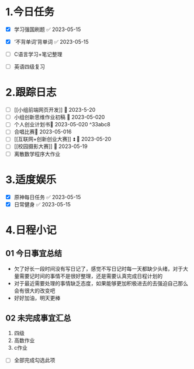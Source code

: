 # 1.今日任务

- [x] 学习强国刷题 ✅ 2023-05-15
- [x] ‘不背单词’背单词 ✅ 2023-05-15
- [ ] C语言学习+笔记整理 
- [ ] 英语四级复习


# 2.跟踪日志

- [ ] [[小组前端网页开发]] 📅 2023-5-20
- [ ] 小组创新思维作业初稿 📅 2023-05-020
- [ ] 个人创业计划书📅 2023-05-020 ^33abc8
- [ ] 合唱比赛📅 2023-05-016
- [ ] [[互联网+创新创业大赛]] ⏫ 📅 2023-05-20
- [ ] [[校园摄影大赛]] 📅 2023-05-19
- [ ] 离散数学程序大作业

# 3.适度娱乐

- [x] 原神每日任务 ✅ 2023-05-15
- [x] 日常健身 ✅ 2023-05-15

# 4.日程小记

## 01 今日事宜总结

- 欠了好长一段时间没有写日记了，感觉不写日记时每一天都缺少头绪，对于大量需要记时间的事情不是很好整理，还是需要认真完成日程计划的
- 对于最近需要处理的事情缺乏态度，如果能够更加积极进去的去强迫自己那么会有很大的改变吧
- 好好加油，明天更棒

## 02 未完成事宜汇总

1. 四级
2. 高数作业
3. c作业

- [ ] 全部完成勾选此项



